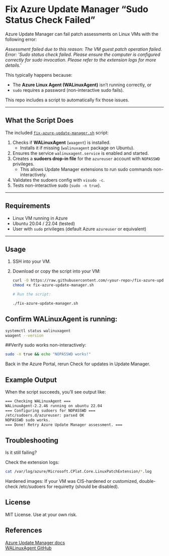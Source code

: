 # Fix Azure Update Manager “Sudo Status Check Failed”

Azure Update Manager can fail patch assessments on Linux VMs with the following error:

<i>Assessment failed due to this reason: The VM guest patch operation failed.
Error: 'Sudo status check failed. Please ensure the computer is configured correctly for sudo invocation.
Please refer to the extension logs for more details.'</i>

This typically happens because:
- The **Azure Linux Agent (WALinuxAgent)** isn’t running correctly, or  
- `sudo` requires a password (non-interactive sudo fails).  

This repo includes a script to automatically fix those issues.

---

## What the Script Does

The included [`fix-azure-update-manager.sh`](./fix-azure-update-manager.sh) script:

1. Checks if **WALinuxAgent** (`waagent`) is installed.  
   - Installs it if missing (`walinuxagent` package on Ubuntu).  
2. Ensures the service `walinuxagent.service` is enabled and started.  
3. Creates a **sudoers drop-in file** for the `azureuser` account with `NOPASSWD` privileges.  
   - This allows Update Manager extensions to run sudo commands non-interactively.  
4. Validates the sudoers config with `visudo -c`.  
5. Tests non-interactive sudo (`sudo -n true`).  

---

## Requirements

- Linux VM running in Azure  
- Ubuntu 20.04 / 22.04 (tested)  
- User with `sudo` privileges (default Azure `azureuser` or equivalent)  

---

## Usage

1. SSH into your VM.  
2. Download or copy the script into your VM:  

   ```bash
   curl -O https://raw.githubusercontent.com/<your-repo>/fix-azure-update-manager.sh
   chmod +x fix-azure-update-manager.sh

   # Run the script:

   ./fix-azure-update-manager.sh

## Confirm WALinuxAgent is running:

```bash
systemctl status walinuxagent
waagent --version
```

##Verify sudo works non-interactively:

```bash
sudo -n true && echo "NOPASSWD works!"
```

Back in the Azure Portal, rerun Check for updates in Update Manager.

## Example Output

When the script succeeds, you’ll see output like:

```bash
=== Checking WALinuxAgent ===
WALinuxAgent-2.2.46 running on ubuntu 22.04
=== Configuring sudoers for NOPASSWD ===
/etc/sudoers.d/azureuser: parsed OK
NOPASSWD sudo works.
=== Done! Retry Azure Update Manager assessment. ===
```

## Troubleshooting

Is it still failing?

Check the extension logs:

```bash
cat /var/log/azure/Microsoft.CPlat.Core.LinuxPatchExtension/*.log
```

Hardened images: If your VM was CIS-hardened or customized, double-check /etc/sudoers for requiretty (should be disabled).

## License

MIT License. Use at your own risk.

## References

[Azure Update Manager docs](https://learn.microsoft.com/azure/update-center/overview)<br>
[WALinuxAgent GitHub](https://github.com/Azure/WALinuxAgent)
